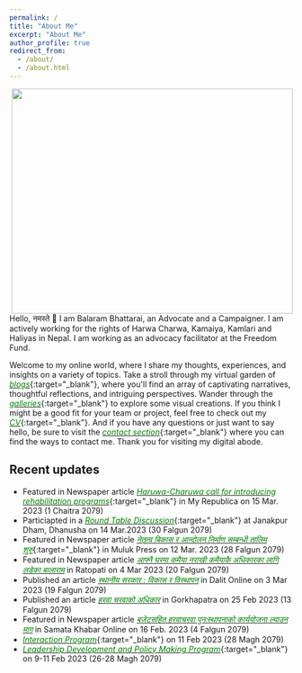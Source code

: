```yaml
---
permalink: /
title: "About Me"
excerpt: "About Me"
author_profile: true
redirect_from: 
  - /about/
  - /about.html
---
```

<!--![Picture](https://github.com/brbhattarai/portfolio/blob/main/images/aboutBRB.jpg?raw=true)
<img align="right" width="500" height="500" src="https://github.com/brbhattarai/portfolio/blob/main/images/aboutBRB.jpg?raw=true"> -->
<img align="right" width="500" height="400" src="https://github.com/brbhattarai/portfolio/blob/main/images/aboutBRB_photo.jpg?raw=true">

Hello, नमस्ते 🙏 I am Balaram Bhattarai, an Advocate and a Campaigner. I am actively working for the rights of Harwa Charwa, Kamaiya, Kamlari and Haliyas in Nepal. I am working as an advocacy facilitator at the Freedom Fund.

Welcome to my online world, where I share my thoughts, experiences, and insights on a variety of topics. Take a stroll through my virtual garden of [<span style="color:green">*blogs*</span>](https://www.brbhattarai.com.np/year-archive/){:target="_blank"}, where you'll find an array of captivating narratives, thoughtful reflections, and intriguing perspectives. Wander through the [<span style="color:green">*galleries*</span>](https://www.brbhattarai.com.np/gallery/){:target="_blank"} to explore some visual creations. If you think I might be a good fit for your team or project, feel free to check out my [<span style="color:green">*CV*</span>](https://www.brbhattarai.com.np/cv/){:target="_blank"}. And if you have any questions or just want to say hello, be sure to visit the [<span style="color:green">*contact section*</span>](https://www.brbhattarai.com.np/contacts/){:target="_blank"} where you can find the ways to contact me. Thank you for visiting my digital abode.

Recent updates
----------------------
 * Featured in Newspaper article [<span style="color:green">*Haruwa-Charuwa call for introducing rehabilitation programs*</span>](https://myrepublica.nagariknetwork.com/news/haruwa-charuwa-call-for-introducing-rehabilitation-programme/?categoryId=81&fbclid=IwAR2lnV5bFpZrhvhKdmtb3gaSn6BcoiuN5VVlIj0kMpic-EiZvNEDJAXxiag){:target="_blank"} in My Republica on 15 Mar. 2023 (1 Chaitra 2079)
* Particiapted in a [<span style="color:green">*Round Table Discussion*</span>](https://github.com/brbhattarai/portfolio/blob/main/images/galleryFiles/meeting14March2023.jpg?raw=true){:target="_blank"} at Janakpur Dham, Dhanusha on 14 Mar.2023 (30 Falgun 2079)
*  Featured in Newspaper article [<span style="color:green">*नेतृत्व बिकास र आन्दोलन निर्माण सम्बन्धी तालिम शुरु*</span>](https://mulukpress.com/news/25725/?fbclid=IwAR2lnV5bFpZrhvhKdmtb3gaSn6BcoiuN5VVlIj0kMpic-EiZvNEDJAXxiag){:target="_blank"} in Muluk Press on 12 Mar. 2023 (28 Falgun 2079)
* Featured in Newspaper article [<span style="color:green">*आफ्नै घरमा कमैया नराखी कमैयाकै अधिकारका लागि लडेका बालाराम*</span>](https://www.ratopati.com/story/350046/balaram-bhatta-kamaiya?fbclid=IwAR2bqlfcJicx7cX8N26WhpeorHsikOokiN4c6FTraiI_WVNGUxa68rPqEl8) in Ratopati on 4 Mar 2023 (20 Falgun 2079)
* Published an article [<span style="color:green">*स्थानीय सरकार : विकास र विस्थापन*</span>](https://dalitonline.com/archives/16681?fbclid=IwAR1_f73RseYYwYA50wuDvRZPl7xlPrySiaVhJARi7QHZ1ogtpmxVIBMjJZ4) in Dalit Online on 3 Mar 2023 (19 Falgun 2079)
* Published an article [<span style="color:green">*हरवा चरवाको अधिकार*</span>](https://gorkhapatraonline.com/news/55488) in Gorkhapatra on 25 Feb 2023 (13 Falgun 2079)
* Featured in Newspaper article [<span style="color:green">*बजेटसहित हरवाचरवा पुनःस्थापनाको कार्ययोजना ल्याउन माग*</span>](http://samatakhabar.com/2023/02/16/16246/?fbclid=IwAR1eoitn3wrWwwMFrB88_xXiFvJdETOjAzx5m3hZmu9mxhMfSP65lJYCVbw) in Samata Khabar Online on 16 Feb. 2023 (4 Falgun 2079)
* [<span style="color:green">*Interaction Program*</span>](https://github.com/brbhattarai/portfolio/blob/main/images/meet3.png?raw=true){:target="_blank"} on 11 Feb 2023 (28 Magh 2079)
* [<span style="color:green">*Leadership Development and Policy Making Program*</span>](https://github.com/brbhattarai/portfolio/blob/main/images/meet2.jpg?raw=true){:target="_blank"} on 9-11 Feb 2023 (26-28 Magh 2079)
